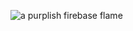 ![a purplish firebase flame](https://lh3.google.com/u/4/ogw/ADGmqu9jhnq1PcqRYl4Oq-Yo8G1Up2Tz40cwvZWevsW6=s32-c-mo)
